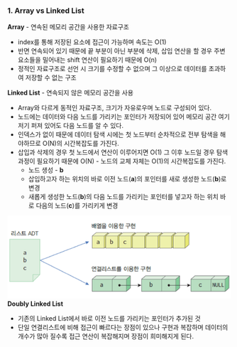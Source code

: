 ### **1. Array vs Linked List**

**Array** - 연속된 메모리 공간을 사용한 자료구조

- index를 통해 저장된 요소에 접근이 가능하며 속도는 O(1)
- 반면 연속되어 있기 때문에 끝 부분이 아닌 부분에 삭제, 삽입 연산을 할 경우 주변 요소들을 밀어내는 shift 연산이 필요하기 때문에 O(n)
- 정적인 자료구조로 선언 시 크기를 수정할 수 없으며 그 이상으로 데이터를 초과하여 저장할 수 없는 구조

**Linked List** - 연속되지 않은 메모리 공간을 사용

- Array와 다르게 동적인 자료구조, 크기가 자유로우며 노드로 구성되어 있다.
- 노드에는 데이터와 다음 노드를 가리키는 포인터가 저장되어 있어 메모리 공간 여기저기 퍼져 있어도 다음 노드를 알 수 있다.
- 인덱스가 없이 때문에 데이터 탐색 시에는 첫 노드부터 순차적으로 전부 탐색을 해야하므로 O(N)의 시간복잡도를 가진다.
- 삽입과 삭제의 경우 첫 노드에서 연산이 이루어지면 O(1) 그 이후 노드일 경우 탐색 과정이 필요하기 때문에 O(N) - 노드의 교체 자체는 O(1)의 시간복잡도를 가진다.
    - 노드 생성 - **b**
    - 삽입하고자 하는 위치의 바로 이전 노드(**a**)의 포인터를 새로 생성한 노드(**b**)로 변경
    - 새롭게 생성한 노드(**b**)의 다음 노드를 가리키는 포인터를 넣고자 하는 위치 바로 다음의 노드(**c**)를 가리키게 변경

![arraylist, list](./이미지/img1.daumcdn.png)
**Doubly Linked List**

- 기존의 Linked List에서 바로 이전 노드를 가리키는 포인터가 추가된 것
- 단일 연결리스트에 비해 접근이 빠르다는 장점이 있으나 구현과 복잡하며 데이터의 개수가 많아 질수록 접근 연산이 복잡해지며 장점이 희미해지게 된다.